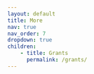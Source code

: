 ```yaml
---
layout: default
title: More
nav: true
nav_order: 7
dropdown: true
children:
    - title: Grants
      permalink: /grants/
---
```

